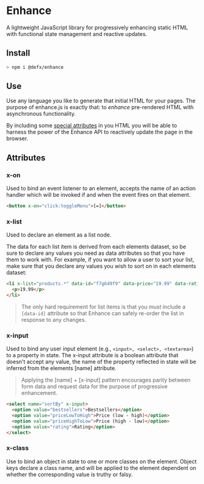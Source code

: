 # Enhance

A lightweight JavaScript library for progressively enhancing static HTML with functional state management and reactive updates.

## Install

```sh
> npm i @defx/enhance
```

## Use

Use any language you like to generate that initial HTML for your pages. The purpose of enhance.js is exactly that: to _enhance_ pre-rendered HTML with asynchronous functionality.

By including some [special attributes]() in you HTML you will be able to harness the power of the Enhance API to reactively update the page in the browser.

## Attributes

### x-on

Used to bind an event listener to an element, accepts the name of an action handler which will be invoked if and when the event fires on that element.

```html
<button x-on="click:toggleMenu">[=]</button>
```

### x-list

Used to declare an element as a list node.

The data for each list item is derived from each elements dataset, so be sure to declare any values you need as data attributes so that you have them to work with. For example, if you want to allow a user to sort your list, make sure that you declare any values you wish to sort on in each elements dataset:

```html
<li x-list="products.*" data-id="f7g649f9" data-price="19.99" data-rating="4.2">
  <p>19.99</p>
</li>
```

> The only hard requirement for list items is that you _must_ include a `[data-id]` attribute so that Enhance can safely re-order the list in response to any changes.

### x-input

Used to bind any user input element (e.g., `<input>, <select>, <textarea>`) to a property in state. The x-input attribute is a boolean attribute that doesn't accept any value, the name of the property reflected in state will be inferred from the elements [name] attribute.

> Applying the [name] + [x-input] pattern encourages parity between form data and request data for the purpose of progressive enhancement.

```html
<select name="sortBy" x-input>
  <option value="bestsellers">Bestsellers</option>
  <option value="priceLowToHigh">Price (low - high)</option>
  <option value="priceHighToLow">Price (high - low)</option>
  <option value="rating">Rating</option>
</select>
```

### x-class

Use to bind an object in state to one or more classes on the element. Object keys declare a class name, and will be applied to the element dependent on whether the corresponding value is truthy or falsy.
